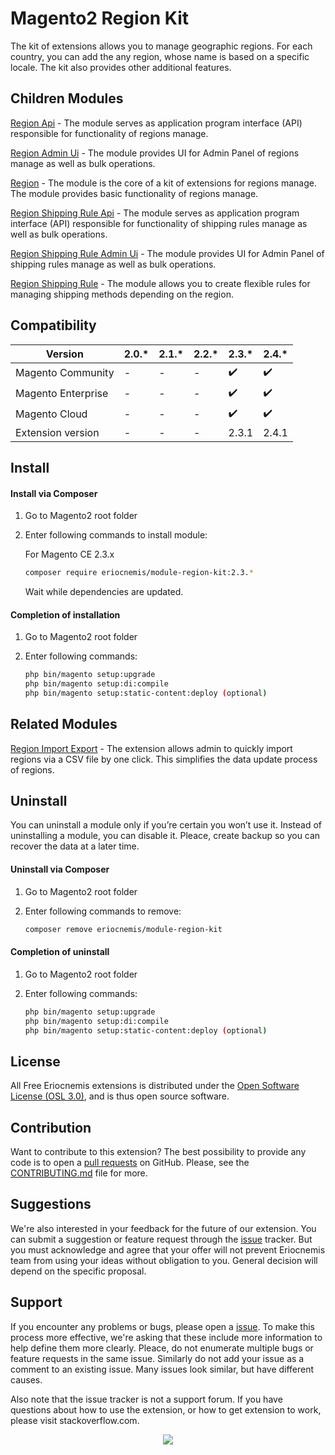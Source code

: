 # Magento2 Region Kit

The kit of extensions allows you to manage geographic regions. For each country, you can add the any region, whose name is based on a specific locale. The kit also provides other additional features.

## Children Modules

[Region Api](https://github.com/eriocnemis/m2.RegionApi) - The module serves as application program interface (API) responsible for functionality of regions manage.

[Region Admin Ui](https://github.com/eriocnemis/m2.RegionAdminUi) - The module provides UI for Admin Panel of regions manage as well as bulk operations.

[Region](https://github.com/eriocnemis/m2.Region) - The module is the core of a kit of extensions for regions manage. The module provides basic functionality of regions manage.

[Region Shipping Rule Api](https://github.com/eriocnemis/m2.RegionShippingRuleApi) - The module serves as application program interface (API) responsible for functionality of shipping rules manage as well as bulk operations.

[Region Shipping Rule Admin Ui](https://github.com/eriocnemis/m2.RegionShippingRuleAdminUi) - The module provides UI for Admin Panel of shipping rules manage as well as bulk operations.

[Region Shipping Rule](https://github.com/eriocnemis/m2.RegionShippingRule) - The module allows you to create flexible rules for managing shipping methods depending on the region.

## Compatibility

Version | 2.0.* | 2.1.* | 2.2.* | 2.3.* | 2.4.*
--- | --- | --- | --- | --- | ---
Magento Community | - | - | - | :heavy_check_mark: | :heavy_check_mark:
Magento Enterprise | - | - | - | :heavy_check_mark: | :heavy_check_mark:
Magento Cloud | - | - | - | :heavy_check_mark: | :heavy_check_mark:
Extension version | - | - | - | 2.3.1 | 2.4.1

## Install

#### Install via Composer

1. Go to Magento2 root folder

2. Enter following commands to install module:

     For Magento CE 2.3.x

    ```bash
    composer require eriocnemis/module-region-kit:2.3.*
    ```

   Wait while dependencies are updated.

#### Completion of installation

1. Go to Magento2 root folder

2. Enter following commands:

    ```bash
    php bin/magento setup:upgrade
    php bin/magento setup:di:compile
    php bin/magento setup:static-content:deploy (optional)
    ```
## Related Modules

[Region Import Export](https://github.com/eriocnemis/m2.DirectoryImportExport) - The extension allows admin to quickly import regions via a CSV file by one click. This simplifies the data update process of regions.

## Uninstall

You can uninstall a module only if you’re certain you won’t use it. Instead of uninstalling a module, you can disable it. Pleace, create backup so you can recover the data at a later time.

#### Uninstall via Composer

1. Go to Magento2 root folder

2. Enter following commands to remove:

    ```bash
    composer remove eriocnemis/module-region-kit
    ```
#### Completion of uninstall

1. Go to Magento2 root folder

2. Enter following commands:

    ```bash
    php bin/magento setup:upgrade
    php bin/magento setup:di:compile
    php bin/magento setup:static-content:deploy (optional)
    ```
## License

All Free Eriocnemis extensions is distributed under the [Open Software License (OSL 3.0)](https://github.com/eriocnemis/m2.Region/blob/master/LICENSE.md), and is thus open source software.

## Contribution

Want to contribute to this extension? The best possibility to provide any code is to open a [pull requests](https://github.com/eriocnemis/m2.Region/pulls) on GitHub. Please, see the [CONTRIBUTING.md](https://github.com/eriocnemis/m2.Region/blob/master/.github/CONTRIBUTING.md) file for more.

## Suggestions

We're also interested in your feedback for the future of our extension. You can submit a suggestion or feature request through the [issue](https://github.com/eriocnemis/m2.Region/issues) tracker. But you must acknowledge and agree that your offer will not prevent Eriocnemis team from using your ideas without obligation to you. General decision will depend on the specific proposal.

## Support

If you encounter any problems or bugs, please open a [issue](https://github.com/eriocnemis/m2.Region/issues). To make this process more effective, we're asking that these include more information to help define them more clearly. Pleace, do not enumerate multiple bugs or feature requests in the same issue. Similarly do not add your issue as a comment to an existing issue. Many issues look similar, but have different causes.

Also note that the issue tracker is not a support forum. If you have questions about how to use the extension, or how to get extension to work, please visit stackoverflow.com.

<p align="center"><img src="https://avatars3.githubusercontent.com/u/48807026?s=48&v=4"></p>
